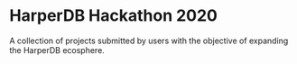 # HarperDB Hackathon 2020

A collection of projects submitted by users with the objective of expanding the HarperDB ecosphere.
